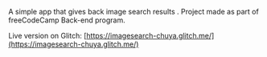 A simple app that gives back image search results . Project made as part of freeCodeCamp Back-end program.

Live version on Glitch: 
[https://imagesearch-chuya.glitch.me/](https://imagesearch-chuya.glitch.me/)